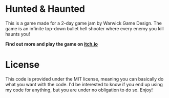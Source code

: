 # Hunted & Haunted

This is a game made for a 2-day game jam by Warwick Game Design. The game is an infinite top-down bullet hell shooter where every enemy you kill haunts you!

**Find out more and play the game on [itch.io](https://smileyface12349.itch.io/hunted-haunted)**

# License

This code is provided under the MIT license, meaning you can basically do what you want with the code. I'd be interested to know if you end up using my code for anything, but you are under no obligation to do so. Enjoy!
